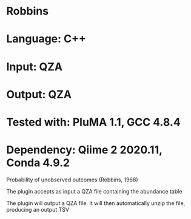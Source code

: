 # Robbins
# Language: C++
# Input: QZA
# Output: QZA
# Tested with: PluMA 1.1, GCC 4.8.4
# Dependency: Qiime 2 2020.11, Conda 4.9.2

Probability of unobserved outcomes (Robbins, 1968) 

The plugin accepts as input a QZA file containing the abundance table

The plugin will output a QZA file.  It will then automatically unzip the file, producing an output TSV
